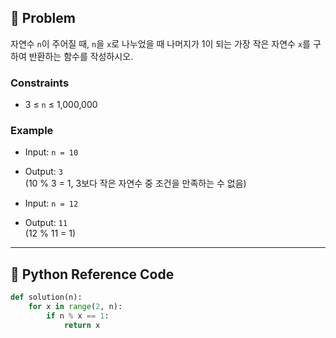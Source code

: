 ## 🧠 Problem
자연수 `n`이 주어질 때, `n`을 `x`로 나누었을 때 나머지가 1이 되는 가장 작은 자연수 `x`를 구하여 반환하는 함수를 작성하시오.

### Constraints
- 3 ≤ `n` ≤ 1,000,000

### Example
- Input: `n = 10`
- Output: `3`  
  (10 % 3 = 1, 3보다 작은 자연수 중 조건을 만족하는 수 없음)

- Input: `n = 12`
- Output: `11`  
  (12 % 11 = 1)

---

## 🐍 Python Reference Code

```python
def solution(n):
    for x in range(2, n):
        if n % x == 1:
            return x
```
